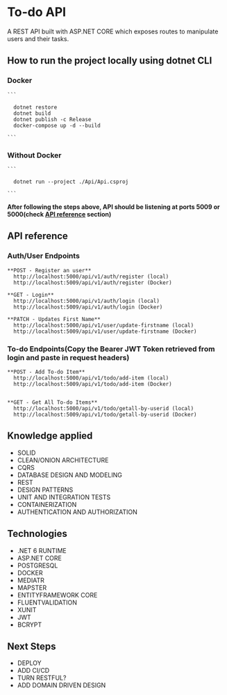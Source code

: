 # To-do API

A REST API built with ASP.NET CORE which exposes routes to manipulate users and their tasks.

## How to run the project locally using dotnet CLI

  ### Docker

    ```

      dotnet restore
      dotnet build
      dotnet publish -c Release
      docker-compose up -d --build

    ```

  ### Without Docker

    ```

      dotnet run --project ./Api/Api.csproj

    ```

  **After following the steps above, API should be listening at ports 5009 or 5000(check [API reference](#api-reference) section)**

## API reference

  ### Auth/User Endpoints

    **POST - Register an user**
      http://localhost:5000/api/v1/auth/register (local)
      http://localhost:5009/api/v1/auth/register (Docker)

    **GET - Login**
      http://localhost:5000/api/v1/auth/login (local)
      http://localhost:5009/api/v1/auth/login (Docker)

    **PATCH - Updates First Name**
      http://localhost:5000/api/v1/user/update-firstname (local)
      http://localhost:5009/api/v1/user/update-firstname (Docker)

  ### To-do Endpoints(Copy the Bearer JWT Token retrieved from login and paste in request headers)

    **POST - Add To-do Item**
      http://localhost:5000/api/v1/todo/add-item (local)
      http://localhost:5009/api/v1/todo/add-item (Docker)


    **GET - Get All To-do Items**
      http://localhost:5000/api/v1/todo/getall-by-userid (local)
      http://localhost:5009/api/v1/todo/getall-by-userid (Docker)

## Knowledge applied

  * SOLID
  * CLEAN/ONION ARCHITECTURE
  * CQRS
  * DATABASE DESIGN AND MODELING
  * REST
  * DESIGN PATTERNS
  * UNIT AND INTEGRATION TESTS
  * CONTAINERIZATION
  * AUTHENTICATION AND AUTHORIZATION

## Technologies

  * .NET 6 RUNTIME
  * ASP.NET CORE
  * POSTGRESQL
  * DOCKER
  * MEDIATR
  * MAPSTER
  * ENTITYFRAMEWORK CORE
  * FLUENTVALIDATION
  * XUNIT
  * JWT
  * BCRYPT

## Next Steps

  * DEPLOY
  * ADD CI/CD
  * TURN RESTFUL?
  * ADD DOMAIN DRIVEN DESIGN


